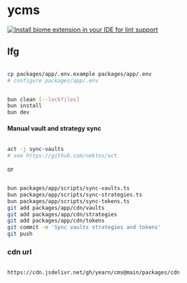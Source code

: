 # ycms

[![Install biome extension in your IDE for lint support](https://img.shields.io/badge/Install-Biome%20Extension-blue?style=for-the-badge&logo=visualstudiocode)](https://marketplace.visualstudio.com/items?itemname=biomejs.biome)

## lfg

```bash

cp packages/app/.env.example packages/app/.env
# configure packages/app/.env

```

```bash

bun clean [--lockfiles]
bun install
bun dev

```

#### Manual vault and strategy sync
```bash

act -j sync-vaults
# see https://github.com/nektos/act

```

or

```bash

bun packages/app/scripts/sync-vaults.ts
bun packages/app/scripts/sync-strategies.ts
bun packages/app/scripts/sync-tokens.ts
git add packages/app/cdn/vaults
git add packages/app/cdn/strategies
git add packages/app/cdn/tokens
git commit -m 'Sync vaults strategies and tokens'
git push

```

### cdn url

```url

https://cdn.jsdelivr.net/gh/yearn/cms@main/packages/cdn

```